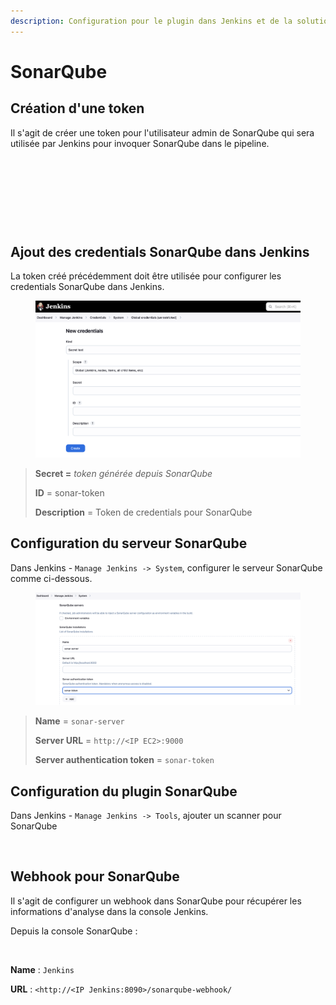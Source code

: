 ```yaml
---
description: Configuration pour le plugin dans Jenkins et de la solution SonarQube
---
```


# SonarQube

## **Création d'une token**

Il s'agit de créer une token pour l'utilisateur admin de SonarQube qui sera utilisée par Jenkins pour invoquer SonarQube dans le pipeline.

<figure><img src="https://github.com/smontri/esgi-devsecops/raw/main/images/sonar-token.jpg" alt=""><figcaption></figcaption></figure>

<figure><img src="../../.gitbook/assets/image (17).png" alt=""><figcaption></figcaption></figure>

<figure><img src="../../.gitbook/assets/image (19).png" alt=""><figcaption></figcaption></figure>

<figure><img src="../../.gitbook/assets/image (20).png" alt=""><figcaption></figcaption></figure>

## Ajout des credentials SonarQube dans Jenkins

La token créé précédemment doit  être utilisée pour configurer les credentials SonarQube dans Jenkins.



<figure><img src="../../.gitbook/assets/image (34).png" alt=""><figcaption></figcaption></figure>

> **Secret =** _token générée depuis SonarQube_
>
> **ID** = sonar-token
>
> **Description** = Token de credentials pour SonarQube

## **Configuration du serveur SonarQube**

Dans Jenkins - `Manage Jenkins -> System`, configurer le serveur SonarQube comme ci-dessous.

<figure><img src="../../.gitbook/assets/image (35).png" alt=""><figcaption></figcaption></figure>

> **Name** = `sonar-server`
>
> **Server URL** = `http://<IP EC2>:9000`
>
> **Server authentication token** = `sonar-token`

## **Configuration du plugin SonarQube**

Dans Jenkins - `Manage Jenkins -> Tools`, ajouter un scanner pour SonarQube

<figure><img src="https://github.com/smontri/esgi-devsecops/raw/main/images/sonar-scanner-jenkins.jpg" alt=""><figcaption></figcaption></figure>

## **Webhook pour SonarQube**

Il s'agit de configurer un webhook dans SonarQube pour récupérer les informations d'analyse dans la console Jenkins.

Depuis la console SonarQube :

<figure><img src="https://github.com/smontri/esgi-devsecops/raw/main/images/sonar-webhook.jpg" alt=""><figcaption></figcaption></figure>

**Name** : `Jenkins`

**URL** : `<http://<IP Jenkins:8090>/sonarqube-webhook/`
